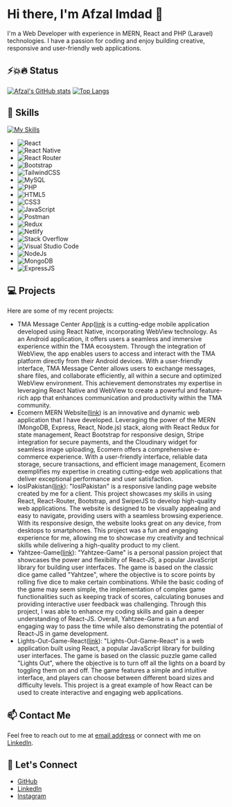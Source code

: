 # Hi there, I'm Afzal Imdad 👋

I'm a Web Developer with experience in MERN, React and PHP (Laravel) technologies. I have a passion for coding and enjoy building creative, responsive and user-friendly web applications.

## ⚡️💥🔥 Status 
[comment]: <![Anurag's GitHub stats](https://github-readme-stats.vercel.app/api?username=AfzalAli231&include_all_commits=true&count_private=true&show_icons=true&hide_rank=false&rank_icon=github&theme=synthwave)>
[![Afzal's GitHub stats](https://github-readme-stats.vercel.app/api?username=AfzalAli231)](https://github.com/anuraghazra/github-readme-stats)
[![Top Langs](https://github-readme-stats.vercel.app/api/top-langs/?username=AfzalAli231&layout=compact&show_icons=true&theme=synthwave)](https://github.com/anuraghazra/github-readme-stats)


## 🚀 Skills
[![My Skills](https://skillicons.dev/icons?i=all)](https://skillicons.dev)
- ![React](https://img.shields.io/badge/react-%2320232a.svg?style=for-the-badge&logo=react&logoColor=%2361DAFB)
- ![React Native](https://img.shields.io/badge/react_native-%2320232a.svg?style=for-the-badge&logo=react&logoColor=%2361DAFB)
- ![React Router](https://img.shields.io/badge/React_Router-CA4245?style=for-the-badge&logo=react-router&logoColor=white)
- ![Bootstrap](https://img.shields.io/badge/bootstrap-%23563D7C.svg?style=for-the-badge&logo=bootstrap&logoColor=white)
- ![TailwindCSS](https://img.shields.io/badge/tailwindcss-%2338B2AC.svg?style=for-the-badge&logo=tailwind-css&logoColor=white)
- ![MySQL](https://img.shields.io/badge/mysql-%2300f.svg?style=for-the-badge&logo=mysql&logoColor=white)
- ![PHP](https://img.shields.io/badge/php-%828bb7.svg?style=for-the-badge&logo=php&logoColor=white)
- ![HTML5](https://img.shields.io/badge/html5-%23E34F26.svg?style=for-the-badge&logo=html5&logoColor=white)
- ![CSS3](https://img.shields.io/badge/css3-%231572B6.svg?style=for-the-badge&logo=css3&logoColor=white)
- ![JavaScript](https://img.shields.io/badge/javascript-%23323330.svg?style=for-the-badge&logo=javascript&logoColor=%23F7DF1E)
- ![Postman](https://img.shields.io/badge/Postman-FF6C37?style=for-the-badge&logo=postman&logoColor=white)
- ![Redux](https://img.shields.io/badge/Redux-7D2DA1?style=for-the-badge&logo=redux&logoColor=white)
- ![Netlify](https://img.shields.io/badge/Netlify-87CEEB.svg?style=for-the-badge&logo=netlify&logoColor=white)
- ![Stack Overflow](https://img.shields.io/badge/-Stackoverflow-FE7A16?style=for-the-badge&logo=stack-overflow&logoColor=white)
- ![Visual Studio Code](https://img.shields.io/badge/Visual%20Studio%20Code-0078d7.svg?style=for-the-badge&logo=visual-studio-code&logoColor=white)
- ![NodeJs](https://img.shields.io/badge/Node.js-43853D?style=for-the-badge&logo=node.js&logoColor=white)
- ![MongoDB](https://img.shields.io/badge/MongoDB-4EA94B?style=for-the-badge&logo=mongodb&logoColor=white)
- ![ExpressJS](https://img.shields.io/badge/Express.js-404D59?style=for-the-badge)

## 💻 Projects

Here are some of my recent projects:

- TMA Message Center App([link](https://play.google.com/store/apps/details?id=com.TMA.MessageCenter) is a cutting-edge mobile application developed using React Native, incorporating WebView technology. As an Android application, it offers users a seamless and immersive experience within the TMA ecosystem. Through the integration of WebView, the app enables users to access and interact with the TMA platform directly from their Android devices. With a user-friendly interface, TMA Message Center allows users to exchange messages, share files, and collaborate efficiently, all within a secure and optimized WebView environment. This achievement demonstrates my expertise in leveraging React Native and WebView to create a powerful and feature-rich app that enhances communication and productivity within the TMA community.
- Ecomern MERN Website([link](https://github.com/Zayn365/Final-Project-frontend)) is an innovative and dynamic web application that I have developed. Leveraging the power of the MERN (MongoDB, Express, React, Node.js) stack, along with React Redux for state management, React Bootstrap for responsive design, Stripe integration for secure payments, and the Cloudinary widget for seamless image uploading, Ecomern offers a comprehensive e-commerce experience. With a user-friendly interface, reliable data storage, secure transactions, and efficient image management, Ecomern exemplifies my expertise in creating cutting-edge web applications that deliver exceptional performance and user satisfaction.
- IoslPakistan([link](ioslkarachi.com)): "IoslPakistan" is a responsive landing page website created by me for a client. This project showcases my skills in using React, React-Router, Bootstrap, and SwiperJS to develop high-quality web applications. The website is designed to be visually appealing and easy to navigate, providing users with a seamless browsing experience. With its responsive design, the website looks great on any device, from desktops to smartphones. This project was a fun and engaging experience for me, allowing me to showcase my creativity and technical skills while delivering a high-quality product to my client.
- Yahtzee-Game([link](https://github.com/Zayn365/Yahtzee-Game-React)): "Yahtzee-Game" is a personal passion project that showcases the power and flexibility of React-JS, a popular JavaScript library for building user interfaces. The game is based on the classic dice game called "Yahtzee", where the objective is to score points by rolling five dice to make certain combinations. While the basic coding of the game may seem simple, the implementation of complex game functionalities such as keeping track of scores, calculating bonuses and providing interactive user feedback was challenging. Through this project, I was able to enhance my coding skills and gain a deeper understanding of React-JS. Overall, Yahtzee-Game is a fun and engaging way to pass the time while also demonstrating the potential of React-JS in game development.
- Lights-Out-Game-React([link](https://github.com/Zayn365/Lights-Out-Game-React)): "Lights-Out-Game-React" is a web application built using React, a popular JavaScript library for building user interfaces. The game is based on the classic puzzle game called "Lights Out", where the objective is to turn off all the lights on a board by toggling them on and off. The game features a simple and intuitive interface, and players can choose between different board sizes and difficulty levels. This project is a great example of how React can be used to create interactive and engaging web applications.

## 📫 Contact Me

Feel free to reach out to me at [email address](mailto:afzalimdad9@gmail.com) or connect with me on [LinkedIn](https://www.linkedin.com/in/afzalimdad9).

## 🤝 Let's Connect
- [GitHub](https://github.com/AfzalAli231) 
- [LinkedIn](https://www.linkedin.com/in/afzalimdad9) 
- [Instagram](https://www.instagram.com/afzalimdad9/)
